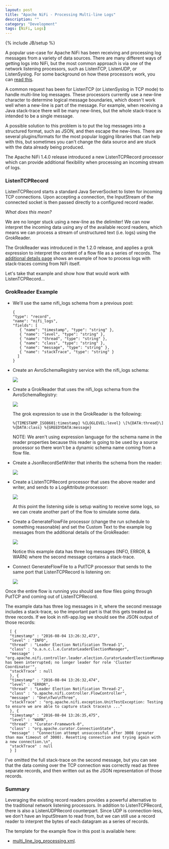 ```yaml
---
layout: post
title: "Apache NiFi - Processing Multi-line Logs"
description: ""
category: "Development"
tags: [NiFi, Logs]
---
```

{% include JB/setup %}

A popular use-case for Apache NiFi has been receiving and processing log messages from a variety of data sources. There are many different ways of getting logs into NiFi, but the most common approach is via one of the network listening processors, such as ListenTCP, ListenUDP, or ListenSyslog. For some background on how these processors work, you can [read this](https://bryanbende.com/development/2016/05/09/optimizing-performance-of-apache-nifis-network-listening-processors).

A common request has been for ListenTCP (or ListenSyslog in TCP mode) to handle multi-line log
messages. These processors currently use a new-line character to determine logical message boundaries, which doesn't
work well when a new-line is part of the message. For example, when receiving a Java
stack-trace there will be many new-lines, but the whole stack-trace is intended to be a single message.

A possible solution to this problem is to put the log messages into a structured format, such as JSON, and then escape
the new-lines. There are several plugins/formats for the most popular logging libraries that can help with this, but
sometimes you can't change the data source and are stuck with the data already being produced.

The Apache NiFi 1.4.0 release introduced a new ListenTCPRecord processor which can provide additional flexibility when
processing an incoming stream of logs.

### ListenTCPRecord

ListenTCPRecord starts a standard Java ServerSocket to listen for incoming TCP connections. Upon accepting a connection, the InputStream of the connected socket is then passed directly to a configured record reader.

*What does this mean?*

We are no longer stuck using a new-line as the delimiter! We can now interpret the incoming data using any of the available record readers, which means we can process a stream of unstructured text (i.e. logs) using the GrokReader.

The GrokReader was introduced in the 1.2.0 release, and applies a grok expression to interpret the content of a flow file as a series of records. The
[additional details page](https://nifi.apache.org/docs/nifi-docs/components/org.apache.nifi/nifi-record-serialization-services-nar/1.4.0/org.apache.nifi.grok.GrokReader/additionalDetails.html) shows an example of how to process logs with stack-traces coming
from NiFi itself.

Let's take that example and show how that would work with ListenTCPRecord...

### GrokReader Example

* We'll use the same nifi_logs schema from a previous post:

      {
      "type": "record",
      "name": "nifi_logs",
      "fields": [
         { "name": "timestamp", "type": "string" },
         { "name": "level", "type": "string" },
         { "name": "thread", "type": "string" },
         { "name": "class", "type": "string" },
         { "name": "message", "type": "string" },
         { "name": "stackTrace", "type": "string" }
        ]
      }

* Create an AvroSchemaRegistry service with the nifi_logs schema:

    <img src="{{ BASE_PATH }}/assets/images/nifi-multiline-logs/01-define-schema.png" class="img-responsive img-thumbnail">

* Create a GrokReader that uses the nifi_logs schema from the AvroSchemaRegistry:

    <img src="{{ BASE_PATH }}/assets/images/nifi-multiline-logs/02-grok-reader.png" class="img-responsive img-thumbnail">

    The grok expression to use in the GrokReader is the following:

      %{TIMESTAMP_ISO8601:timestamp} %{LOGLEVEL:level} \[%{DATA:thread}\] %{DATA:class} %{GREEDYDATA:message}

    NOTE: We aren't using expression language for the schema name in the reader properties because this reader is
    going to be used by a source processor so there won't be a dynamic schema name coming from a flow file.

* Create a JsonRecordSetWriter that inherits the schema from the reader:

    <img src="{{ BASE_PATH }}/assets/images/nifi-multiline-logs/03-json-writer.png" class="img-responsive img-thumbnail">

* Create a ListenTCPRecord processor that uses the above reader and writer, and sends to a LogAttribute processor:

    <img src="{{ BASE_PATH }}/assets/images/nifi-multiline-logs/04-listen-tcp-record.png" class="img-responsive img-thumbnail">

    At this point the listening side is setup waiting to receive some logs, so we can create another part of the flow to simulate some data.

* Create a GenerateFlowFile processor (change the run schedule to something reasonable) and set the Custom Text to the example log
messages from the additional details of the GrokReader:

    <img src="{{ BASE_PATH }}/assets/images/nifi-multiline-logs/06-generate-flow-file.png" class="img-responsive img-thumbnail">

    Notice this example data has three log messages (INFO, ERROR, & WARN) where the second message contains a stack-trace.

* Connect GenerateFlowFile to a PutTCP processor that sends to the same port that ListenTCPRecord is listening on:

    <img src="{{ BASE_PATH }}/assets/images/nifi-multiline-logs/05-put-tcp.png" class="img-responsive img-thumbnail">


Once the entire flow is running you should see flow files going through PutTCP and coming out of ListenTCPRecord.

The example data has three log messages in it, where the second message includes a stack-trace, so the important part is
that this gets treated as three records. If we look in nifi-app.log we should see the JSON output of those records:

      [ {
      "timestamp" : "2016-08-04 13:26:32,473",
      "level" : "INFO",
      "thread" : "Leader Election Notification Thread-1",
      "class" : "o.a.n.c.l.e.CuratorLeaderElectionManager",
      "message" : "org.apache.nifi.controller.leader.election.CuratorLeaderElectionManager$ElectionListener@1fa27ea5 has been interrupted; no longer leader for role 'Cluster Coordinator'",
      "stackTrace" : null
      }, {
      "timestamp" : "2016-08-04 13:26:32,474",
      "level" : "ERROR",
      "thread" : "Leader Election Notification Thread-2",
      "class" : "o.apache.nifi.controller.FlowController",
      "message" : "One\nTwo\nThree",
      "stackTrace" : "org.apache.nifi.exception.UnitTestException: Testing to ensure we are able to capture stack traces\n ..."
      }, {
      "timestamp" : "2016-08-04 13:26:35,475",
      "level" : "WARN",
      "thread" : "Curator-Framework-0",
      "class" : "org.apache.curator.ConnectionState",
      "message" : "Connection attempt unsuccessful after 3008 (greater than max timeout of 3000). Resetting connection and trying again with a new connection.\n",
      "stackTrace" : null
      } ]

I've omitted the full stack-trace on the second message, but you can see that the data coming over the TCP connection was correctly read as three separate records, and then written out as the JSON representation of those records.

### Summary

Leveraging the existing record readers provides a powerful alternative to the traditional network listening processors. In addition to ListenTCPRecord, there is also a ListenUDPRecord counterpart. Since UDP is connection-less, we don't have
an InputStream to read from, but we can still use a record reader to interpret the bytes of each datagram as a series
of records.

The template for the example flow in this post is available here:

* [multi_line_log_processing.xml](https://gist.githubusercontent.com/bbende/fa2bff34e721fef21453986336664cb2/raw/db658c64f75fec47785ab63920ee23582bf1492f/multi_line_log_processing.xml).
